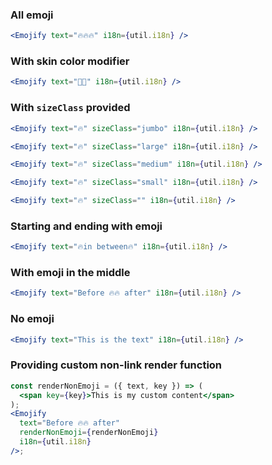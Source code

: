 ### All emoji

```jsx
<Emojify text="🔥🔥🔥" i18n={util.i18n} />
```

### With skin color modifier

```jsx
<Emojify text="👍🏾" i18n={util.i18n} />
```

### With `sizeClass` provided

```jsx
<Emojify text="🔥" sizeClass="jumbo" i18n={util.i18n} />
```

```jsx
<Emojify text="🔥" sizeClass="large" i18n={util.i18n} />
```

```jsx
<Emojify text="🔥" sizeClass="medium" i18n={util.i18n} />
```

```jsx
<Emojify text="🔥" sizeClass="small" i18n={util.i18n} />
```

```jsx
<Emojify text="🔥" sizeClass="" i18n={util.i18n} />
```

### Starting and ending with emoji

```jsx
<Emojify text="🔥in between🔥" i18n={util.i18n} />
```

### With emoji in the middle

```jsx
<Emojify text="Before 🔥🔥 after" i18n={util.i18n} />
```

### No emoji

```jsx
<Emojify text="This is the text" i18n={util.i18n} />
```

### Providing custom non-link render function

```jsx
const renderNonEmoji = ({ text, key }) => (
  <span key={key}>This is my custom content</span>
);
<Emojify
  text="Before 🔥🔥 after"
  renderNonEmoji={renderNonEmoji}
  i18n={util.i18n}
/>;
```
